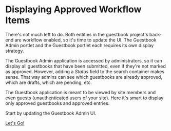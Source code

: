 # Displaying Approved Workflow Items [](id=displaying-approved-workflow-items)

There's not much left to do. Both entities in the guestbook project's back-end
are workflow enabled, so it's time to update the UI. The Guestbook Admin portlet
and the Guestbook portlet each requires its own display strategy.

The Guestbook Admin application is accessed by administrators, so it can display
all guestbooks that have been submitted, even if they're not marked as approved.
However, adding a *Status* field to the search container makes sense. That way
admins can see which guestbooks are already approved, which are drafts, which
are pending, etc.

The Guestbook application is meant to be viewed by site members and even guests
(unauthenticated users of your site). Here it's smart to display only approved
guestbooks and approved entries.

Start by updating the Guestbook Admin UI.

<a class="go-link btn btn-primary" href="/develop/tutorials/-/knowledge_base/7-0/displaying-guestbook-status">Let's Go!<span class="icon-circle-arrow-right"></span></a>
